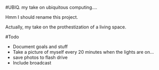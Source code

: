 #UBIQ.
my take on ubiquitous computing....

Hmm I should rename this project.

Actually, my take on the prothestization of a living space.


#Todo
- Document goals and stuff
- Take a picture of myself every 20 minutes when the lights are on...
-	save photos to flash drive
- Include broadcast

